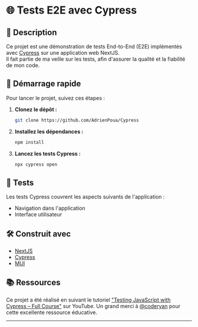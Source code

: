 
# 🌐 Tests E2E avec Cypress

## 📝 Description
Ce projet est une démonstration de tests End-to-End (E2E) implémentés avec [Cypress](https://www.cypress.io/) sur une application web NextJS. <br/>
Il fait partie de ma veille sur les tests, afin d'assurer la qualité et la fiabilité de mon code.

## 🚀 Démarrage rapide

Pour lancer le projet, suivez ces étapes :

1. **Clonez le dépôt :**
   ```bash
   git clone https://github.com/AdrienPoua/Cypress
   ```

2. **Installez les dépendances :**
   ```bash
   npm install
   ```

3. **Lancez les tests Cypress :**
   ```bash
   npx cypress open
   ```

## 🧪 Tests

Les tests Cypress couvrent les aspects suivants de l'application :

- Navigation dans l'application
- Interface utilisateur

## 🛠️ Construit avec

- [NextJS]([https://developer.mozilla.org/en-US/docs/Web/JavaScript](https://nextjs.org))
- [Cypress](https://www.cypress.io/)
- [MUI](https://nextjs.org)

## 📚 Ressources

Ce projet a été réalisé en suivant le tutoriel ["Testing JavaScript with Cypress – Full Course"](https://www.youtube.com/watch?v=u8vMu7viCm8) sur YouTube. Un grand merci à [@coderyan](https://www.youtube.com/channel/UCOdnxscz3oI8cAtitQ7Lkdw) pour cette excellente ressource éducative.

---
